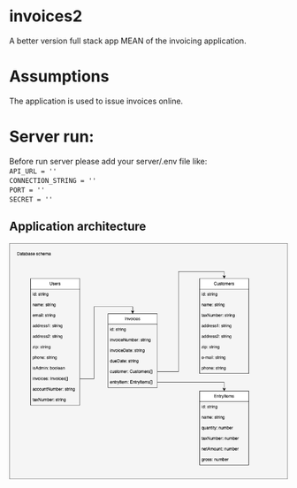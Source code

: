 # invoices2
A better version full stack app MEAN of the invoicing application.

# Assumptions
The application is used to issue invoices online. 

# Server run:

Before run server please add your server/.env file like: <br />
`API_URL = ''` <br />
`CONNECTION_STRING = '' ` <br />
`PORT = '' `<br />
`SECRET = ''`


## Application architecture
![Database schema](https://github.com/terabajt/invoices2/blob/main/Efaktury24.database.png)
